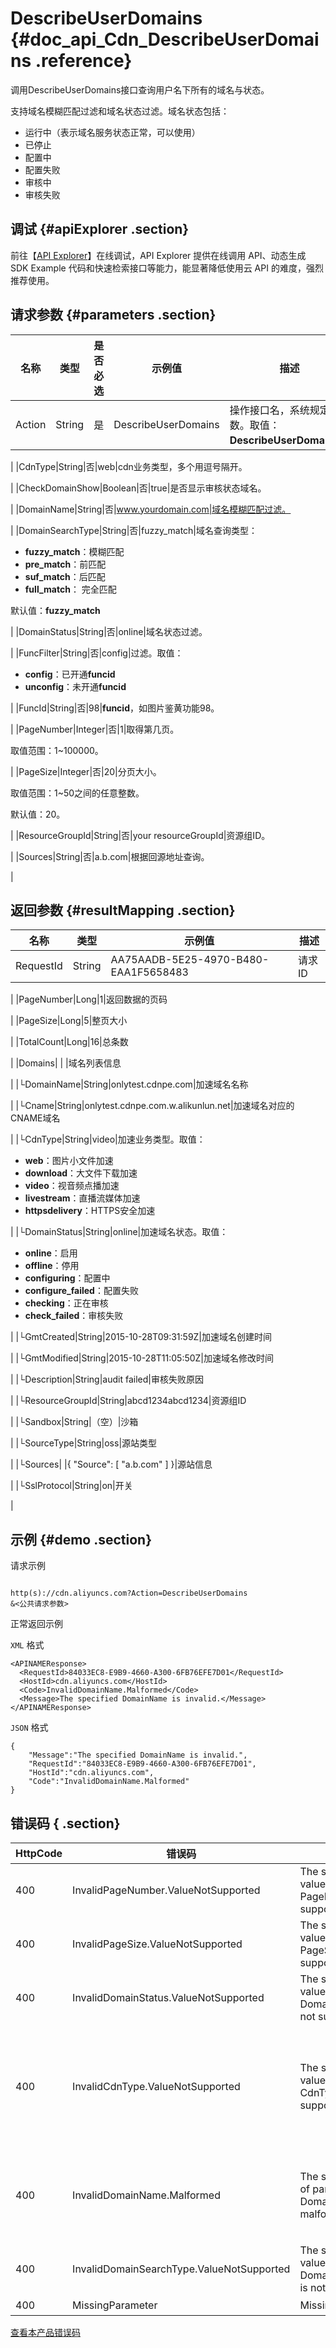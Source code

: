 # DescribeUserDomains {#doc_api_Cdn_DescribeUserDomains .reference}

调用DescribeUserDomains接口查询用户名下所有的域名与状态。

支持域名模糊匹配过滤和域名状态过滤。域名状态包括：

-   运行中（表示域名服务状态正常，可以使用）
-   已停止
-   配置中
-   配置失败
-   审核中
-   审核失败

## 调试 {#apiExplorer .section}

前往【[API Explorer](https://api.aliyun.com/#product=Cdn&api=DescribeUserDomains)】在线调试，API Explorer 提供在线调用 API、动态生成 SDK Example 代码和快速检索接口等能力，能显著降低使用云 API 的难度，强烈推荐使用。

## 请求参数 {#parameters .section}

|名称|类型|是否必选|示例值|描述|
|--|--|----|---|--|
|Action|String|是|DescribeUserDomains|操作接口名，系统规定参数。取值：**DescribeUserDomains**。

 |
|CdnType|String|否|web|cdn业务类型，多个用逗号隔开。

 |
|CheckDomainShow|Boolean|否|true|是否显示审核状态域名。

 |
|DomainName|String|否|www.yourdomain.com|域名模糊匹配过滤。

 |
|DomainSearchType|String|否|fuzzy\_match|域名查询类型：

 -   **fuzzy\_match**：模糊匹配
-   **pre\_match**：前匹配
-   **suf\_match**：后匹配
-   **full\_match**： 完全匹配

 默认值：**fuzzy\_match**

 |
|DomainStatus|String|否|online|域名状态过滤。

 |
|FuncFilter|String|否|config|过滤。取值：

 -   **config**：已开通**funcid**
-   **unconfig**：未开通**funcid**

 |
|FuncId|String|否|98|**funcid**，如图片鉴黄功能98。

 |
|PageNumber|Integer|否|1|取得第几页。

 取值范围：1~100000。

 |
|PageSize|Integer|否|20|分页大小。

 取值范围：1~50之间的任意整数。

 默认值：20。

 |
|ResourceGroupId|String|否|your resourceGroupId|资源组ID。

 |
|Sources|String|否|a.b.com|根据回源地址查询。

 |

## 返回参数 {#resultMapping .section}

|名称|类型|示例值|描述|
|--|--|---|--|
|RequestId|String|AA75AADB-5E25-4970-B480-EAA1F5658483|请求ID

 |
|PageNumber|Long|1|返回数据的页码

 |
|PageSize|Long|5|整页大小

 |
|TotalCount|Long|16|总条数

 |
|Domains| | |域名列表信息

 |
|└DomainName|String|onlytest.cdnpe.com|加速域名名称

 |
|└Cname|String|onlytest.cdnpe.com.w.alikunlun.net|加速域名对应的CNAME域名

 |
|└CdnType|String|video|加速业务类型。取值：

 -   **web**：图片小文件加速
-   **download**：大文件下载加速
-   **video**：视音频点播加速
-   **livestream**：直播流媒体加速
-   **httpsdelivery**：HTTPS安全加速

 |
|└DomainStatus|String|online|加速域名状态。取值：

 -   **online**：启用
-   **offline**：停用
-   **configuring**：配置中
-   **configure\_failed**：配置失败
-   **checking**：正在审核
-   **check\_failed**：审核失败

 |
|└GmtCreated|String|2015-10-28T09:31:59Z|加速域名创建时间

 |
|└GmtModified|String|2015-10-28T11:05:50Z|加速域名修改时间

 |
|└Description|String|audit failed|审核失败原因

 |
|└ResourceGroupId|String|abcd1234abcd1234|资源组ID

 |
|└Sandbox|String|（空）|沙箱

 |
|└SourceType|String|oss|源站类型

 |
|└Sources| |\{ "Source": \[ "a.b.com" \] \}|源站信息

 |
|└SslProtocol|String|on|开关

 |

## 示例 {#demo .section}

请求示例

``` {#request_demo}

http(s)://cdn.aliyuncs.com?Action=DescribeUserDomains
&<公共请求参数>

```

正常返回示例

`XML` 格式

``` {#xml_return_success_demo}
<APINAMEResponse>
  <RequestId>84033EC8-E9B9-4660-A300-6FB76EFE7D01</RequestId>
  <HostId>cdn.aliyuncs.com</HostId>
  <Code>InvalidDomainName.Malformed</Code>
  <Message>The specified DomainName is invalid.</Message>
</APINAMEResponse>

```

`JSON` 格式

``` {#json_return_success_demo}
{
	"Message":"The specified DomainName is invalid.",
	"RequestId":"84033EC8-E9B9-4660-A300-6FB76EFE7D01",
	"HostId":"cdn.aliyuncs.com",
	"Code":"InvalidDomainName.Malformed"
}
```

## 错误码 { .section}

|HttpCode|错误码|错误信息|描述|
|--------|---|----|--|
|400|InvalidPageNumber.ValueNotSupported|The specified value of parameter PageNumber is not supported.|指定查询的当前页码参数值不合法。|
|400|InvalidPageSize.ValueNotSupported|The specified value of parameter PageSize is not supported.|指定查询的分页大小参数PageSize值不合法。|
|400|InvalidDomainStatus.ValueNotSupported|The specified value of parameter DomainStatus is not supported.|不支持参数DomainStatus。|
|400|InvalidCdnType.ValueNotSupported|The specified value of parameter CdnType is not supported.|参数CdnType不支持该参数值， 取值：web：图片及小文件分发；download：大文件下载加速；video：视音频点播加速；liveStream：直播流媒体加速。|
|400|InvalidDomainName.Malformed|The specific value of parameter DomainName is malformed.|域名不存在或不属于当前用户。请检查您填写的域名书写是否正确，或者域名是否在当前账号中，查看域名是否过期。|
|400|InvalidDomainSearchType.ValueNotSupported|The specified value of parameter DomainSearchType is not supported.|不支持参数DomainSearchType。|
|400|MissingParameter|Missing Parameter.|缺少参数。|

[查看本产品错误码](https://error-center.aliyun.com/status/product/Cdn)

